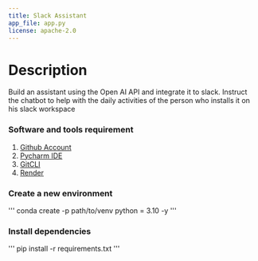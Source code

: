 ```yaml
---
title: Slack Assistant
app_file: app.py
license: apache-2.0
---
```


# Description
Build an assistant using the Open AI API and integrate it to slack. Instruct the chatbot to help with the daily activities of the person who installs it on his slack workspace

### Software and tools requirement
1. [Github Account](https://github.com)
2. [Pycharm IDE]([https://code.visualstudio.com/](https://www.jetbrains.com/pycharm/))
3. [GitCLI](https://git-scm.com)
4. [Render](https://slack-assistant.onrender.com)

### Create a new environment

'''
conda create -p path/to/venv python = 3.10 -y
'''
### Install dependencies

'''
pip install -r requirements.txt
'''

